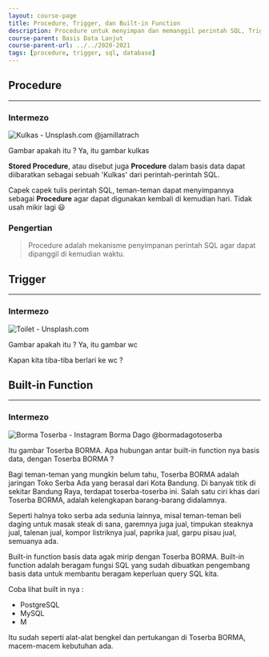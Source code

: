 ```yaml
---
layout: course-page
title: Procedure, Trigger, dan Built-in Function
description: Procedure untuk menyimpan dan memanggil perintah SQL, Trigger memanggil perintah SQL berdasarkan event tertentu, Built-in Function menyediakan beragam fungsi untuk membantu query SQL
course-parent: Basis Data Lanjut
course-parent-url: ../../2020-2021
tags: [procedure, trigger, sql, database]
---
```


## Procedure
---

### Intermezo
![Kulkas - Unsplash.com @jamillatrach](https://images.unsplash.com/photo-1571175443880-49e1d25b2bc5?ixlib=rb-1.2.1&auto=format&fit=crop&w=300&q=80)

Gambar apakah itu ?
Ya, itu gambar kulkas

**Stored Procedure**, atau disebut juga **Procedure** dalam basis data dapat diibaratkan sebagai sebuah 'Kulkas' dari perintah-perintah SQL. 

Capek capek tulis perintah SQL, teman-teman dapat menyimpannya sebagai **Procedure** agar dapat digunakan kembali di kemudian hari. Tidak usah mikir lagi 😃

### Pengertian

> Procedure adalah mekanisme penyimpanan perintah SQL agar dapat dipanggil di kemudian waktu.


## Trigger
---

### Intermezo
![Toilet - Unsplash.com](https://images.unsplash.com/photo-1587527901949-ab0341697c1e?ixlib=rb-1.2.1&ixid=eyJhcHBfaWQiOjEyMDd9&auto=format&fit=crop&w=300&q=80)

Gambar apakah itu ?
Ya, itu gambar wc

Kapan kita tiba-tiba berlari ke wc ?

## Built-in Function
---

### Intermezo
![Borma Toserba - Instagram Borma Dago @bormadagotoserba]({{site.baseurl}}/basis-data-lanjut/2020-2021/borma-toserba.png)

Itu gambar Toserba BORMA. Apa hubungan antar built-in function nya basis data, dengan Toserba BORMA ?

Bagi teman-teman yang mungkin belum tahu, Toserba BORMA adalah jaringan Toko Serba Ada yang berasal dari Kota Bandung. Di banyak titik di sekitar Bandung Raya, terdapat toserba-toserba ini. Salah satu ciri khas dari Toserba BORMA, adalah kelengkapan barang-barang didalamnya. 

Seperti halnya toko serba ada sedunia lainnya, misal teman-teman beli daging untuk masak steak di sana, garemnya juga jual, timpukan steaknya jual, talenan jual, kompor listriknya jual, paprika jual, garpu pisau jual, semuanya ada.

Built-in function basis data agak mirip dengan Toserba BORMA. Built-in function adalah beragam fungsi SQL yang sudah dibuatkan pengembang basis data untuk membantu beragam keperluan query SQL kita.

Coba lihat built in nya :

- PostgreSQL
- MySQL
- M

Itu sudah seperti alat-alat bengkel dan pertukangan di Toserba BORMA, macem-macem kebutuhan ada. 

